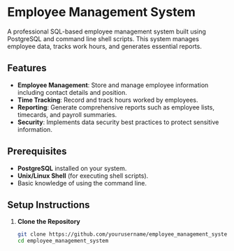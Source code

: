 # Employee Management System

A professional SQL-based employee management system built using PostgreSQL and command line shell scripts. This system manages employee data, tracks work hours, and generates essential reports.

## **Features**

- **Employee Management**: Store and manage employee information including contact details and position.
- **Time Tracking**: Record and track hours worked by employees.
- **Reporting**: Generate comprehensive reports such as employee lists, timecards, and payroll summaries.
- **Security**: Implements data security best practices to protect sensitive information.

## **Prerequisites**

- **PostgreSQL** installed on your system.
- **Unix/Linux Shell** (for executing shell scripts).
- Basic knowledge of using the command line.

## **Setup Instructions**

1. **Clone the Repository**

   ```bash
   git clone https://github.com/yourusername/employee_management_system.git
   cd employee_management_system
